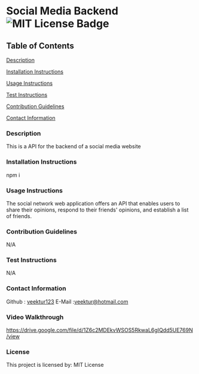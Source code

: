 # Social Media Backend ![MIT License Badge](https://img.shields.io/badge/License-MIT-green.svg)

## Table of Contents
[Description](#description)

[Installation Instructions](#installation-instructions)

[Usage Instructions](#usage-instructions)

[Test Instructions](#test-instructions)

[Contribution Guidelines](#contribution-guidelines)

[Contact Information](#contact-information)




### Description
This is a API for the backend of a social media website

### Installation Instructions
npm i

### Usage Instructions
The social network web application offers an API that enables users to share their opinions, respond to their friends' opinions, and establish a list of friends.

### Contribution Guidelines
N/A

### Test Instructions
N/A

### Contact Information
Github : [veektur123](https://github.com/veektur123/)
E-Mail :veektur@hotmail.com

### Video Walkthrough 
https://drive.google.com/file/d/1Z6c2MDEkvWSOS5RkwaL6gIQdd5UE769N/view

### License
This project is licensed by: MIT License
    

